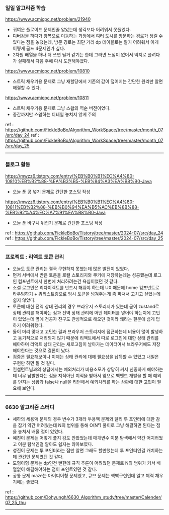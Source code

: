 ### 일일 알고리즘 학습

https://www.acmicpc.net/problem/21940

- 귀여운 플로이드 문제인줄 알았는데 생각보다 어려워서 못풀었다.
- 디버깅을 하다가 왕복으로 이동하는 과정에서 여러 도시를 방문하는 경로가 생길 수 있다는 점을 놓쳤는데, 방문 경로는 최단 거리 dp 테이블로는 알기 어려워서 이게 어떻게 골드 4문제인가 싶다.
- 2차원 배열을 하나 더 쓰면 될거 같기는 한데 그러면 느낌이 없어서 억지로 풀려다가 실패해서 다음 주에 다시 도전해야겠다.

https://www.acmicpc.net/problem/10810

- 스트릭 채우기용 문제로 그냥 재할당에서 기존의 값이 덮어지는 간단한 원리만 알면 해결할 수 있다.

https://www.acmicpc.net/problem/10811

- 스트릭 채우기용 문제로 그냥 스왑의 역순 버전이었다.
- 중간까지만 스왑하는 디테일 놓치지 않게 주의

ref : https://github.com/FickleBoBo/Algorithm_WorkSpace/tree/master/month_07/src/day_24
ref : https://github.com/FickleBoBo/Algorithm_WorkSpace/tree/master/month_07/src/day_25

---

### 블로그 활동

https://mwzz6.tistory.com/entry/%EB%B0%B1%EC%A4%80-10810%EB%B2%88-%EA%B3%B5-%EB%84%A3%EA%B8%B0-Java

- 오늘 푼 공 넣기 문제로 간단한 포스팅 작성

https://mwzz6.tistory.com/entry/%EB%B0%B1%EC%A4%80-10811%EB%B2%88-%EB%B0%94%EA%B5%AC%EB%8B%88-%EB%92%A4%EC%A7%91%EA%B8%B0-Java

- 오늘 푼 바구니 뒤집기 문제로 간단한 포스팅 작성

ref : https://github.com/FickleBoBo/Tistory/tree/master/2024-07/src/day_24
ref : https://github.com/FickleBoBo/Tistory/tree/master/2024-07/src/day_25

---

### 프로젝트 : 리액트 토큰 관리

- 오늘도 토큰 관리는 결국 구현하지 못했는데 많은 발전이 있었다.
- 먼저 서버에서 받은 토큰을 로컬 스토리지와 쿠키에 저장하는데는 성공했는데 로그인 컴포넌트에서 한번에 처리하려는건 욕심이었던 것 같다.
- 소셜 로그인은 리다이렉트를 반드시 해줘야 하는데 UX 때문에 home 컴포넌트로 라우팅하기 + 쿼리스트링으로 임시 토큰을 넘겨주는게 좀 짜쳐서 고치고 싶었는데 쉽지 않았다.
- 토큰에 대한 전역 상태 관리의 경우 브라우저 스토리지가 있는데 굳이 zustand로 상태 관리를 해야하는 점과 전역 상태 관리에 어떤 데이터를 넣어야 하는지에 고민이 있었는데 옆에 전공자 친구도 관성적으로 해오던 것이라 왜라는 질문에 쉽게 답하기 어려워했다.
- 둘이 머리 맞대고 고민한 결과 브라우저 스토리지에 접근하는데 비용이 많이 발생하고 동기적으로 처리되지 않기 때문에 리액트에서 따로 로그인에 대한 상태 관리를 해야하며 리액트 상태 관리는 새로고침이 날아가는 데이터여서 브라우저에도 저장해야한다는 것으로 결론이 났다.
- 검증은 필요해보이나 이제는 상태 관리에 대해 필요성을 납득할 수 있었고 내일은 구현만 하면 될 것 같다.
- 컨설턴트님과의 상담에서는 예외처리가 비용소모가 상당히 커서 신중하게 해야하는데 너무 남발한다는 점을 지적아닌 지적을 받아서 앞으로 백엔드 개발을 할 때 예외를 던지는 상황과 false나 null을 리턴해서 예외처리를 하는 상황에 대한 고민이 필요해 보인다.

---

### 6630 알고리즘 스터디

- 세하의 세용액 문제의 경우 변수가 3개라 두용액 문제와 달리 투 포인터에 대한 감을 잡기 약간 어려웠는데 N의 범위를 통해 O(N²) 풀이로 그냥 해결하면 된다는 점을 놓쳐서 배울 점이 있었다.
- 예진이 문제는 어떻게 풀지 감도 안왔었는데 매개변수 이분 탐색에서 약간 어지러웠고 이분 탐색인걸 알아도 쉽지는 않아보였다.
- 성진이 문제는 투 포인터라는 점만 알면 그래도 할만했는데 투 포인터인걸 캐치하는데 관건인 문제였던 것 같다.
- 도형이형 문제는 dp인건 뻔한데 규칙 추론이 어려웠던 문제로 N의 범위가 커서 배열없이 해결해야하는 점이 포인트였던 것 같다.
- 공통 문제 maze는 아이디어형 문제였고, 큐브 문제는 핵빡구현인데 알고 체력 채우기에는 좋았다.

ref : https://github.com/Dohyungh/6630_Algorithm_study/tree/master/Calender/07_25_thu

---
